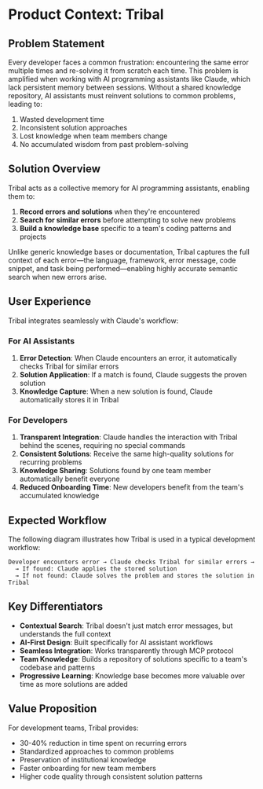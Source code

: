 # Product Context: Tribal

## Problem Statement
Every developer faces a common frustration: encountering the same error multiple times and re-solving it from scratch each time. This problem is amplified when working with AI programming assistants like Claude, which lack persistent memory between sessions. Without a shared knowledge repository, AI assistants must reinvent solutions to common problems, leading to:

1. Wasted development time
2. Inconsistent solution approaches
3. Lost knowledge when team members change
4. No accumulated wisdom from past problem-solving

## Solution Overview
Tribal acts as a collective memory for AI programming assistants, enabling them to:

1. **Record errors and solutions** when they're encountered
2. **Search for similar errors** before attempting to solve new problems
3. **Build a knowledge base** specific to a team's coding patterns and projects

Unlike generic knowledge bases or documentation, Tribal captures the full context of each error—the language, framework, error message, code snippet, and task being performed—enabling highly accurate semantic search when new errors arise.

## User Experience
Tribal integrates seamlessly with Claude's workflow:

### For AI Assistants
1. **Error Detection**: When Claude encounters an error, it automatically checks Tribal for similar errors
2. **Solution Application**: If a match is found, Claude suggests the proven solution
3. **Knowledge Capture**: When a new solution is found, Claude automatically stores it in Tribal

### For Developers
1. **Transparent Integration**: Claude handles the interaction with Tribal behind the scenes, requiring no special commands
2. **Consistent Solutions**: Receive the same high-quality solutions for recurring problems
3. **Knowledge Sharing**: Solutions found by one team member automatically benefit everyone
4. **Reduced Onboarding Time**: New developers benefit from the team's accumulated knowledge

## Expected Workflow
The following diagram illustrates how Tribal is used in a typical development workflow:

```
Developer encounters error → Claude checks Tribal for similar errors →
  → If found: Claude applies the stored solution
  → If not found: Claude solves the problem and stores the solution in Tribal
```

## Key Differentiators
- **Contextual Search**: Tribal doesn't just match error messages, but understands the full context
- **AI-First Design**: Built specifically for AI assistant workflows
- **Seamless Integration**: Works transparently through MCP protocol
- **Team Knowledge**: Builds a repository of solutions specific to a team's codebase and patterns
- **Progressive Learning**: Knowledge base becomes more valuable over time as more solutions are added

## Value Proposition
For development teams, Tribal provides:
- 30-40% reduction in time spent on recurring errors
- Standardized approaches to common problems
- Preservation of institutional knowledge
- Faster onboarding for new team members
- Higher code quality through consistent solution patterns
